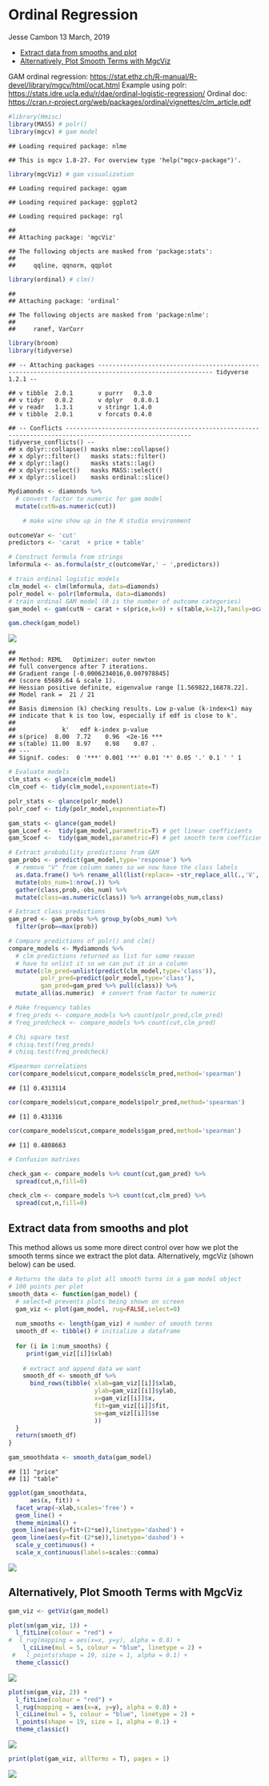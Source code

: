 Ordinal Regression
================
Jesse Cambon
13 March, 2019

-   [Extract data from smooths and plot](#extract-data-from-smooths-and-plot)
-   [Alternatively, Plot Smooth Terms with MgcViz](#alternatively-plot-smooth-terms-with-mgcviz)

GAM ordinal regression: <https://stat.ethz.ch/R-manual/R-devel/library/mgcv/html/ocat.html> Example using polr: <https://stats.idre.ucla.edu/r/dae/ordinal-logistic-regression/> Ordinal doc: <https://cran.r-project.org/web/packages/ordinal/vignettes/clm_article.pdf>

``` r
#library(Hmisc)
library(MASS) # polr()
library(mgcv) # gam model
```

    ## Loading required package: nlme

    ## This is mgcv 1.8-27. For overview type 'help("mgcv-package")'.

``` r
library(mgcViz) # gam visualization
```

    ## Loading required package: qgam

    ## Loading required package: ggplot2

    ## Loading required package: rgl

    ## 
    ## Attaching package: 'mgcViz'

    ## The following objects are masked from 'package:stats':
    ## 
    ##     qqline, qqnorm, qqplot

``` r
library(ordinal) # clm()
```

    ## 
    ## Attaching package: 'ordinal'

    ## The following objects are masked from 'package:nlme':
    ## 
    ##     ranef, VarCorr

``` r
library(broom)
library(tidyverse)
```

    ## -- Attaching packages ------------------------------------------------------------------------------------------------------ tidyverse 1.2.1 --

    ## v tibble  2.0.1       v purrr   0.3.0  
    ## v tidyr   0.8.2       v dplyr   0.8.0.1
    ## v readr   1.3.1       v stringr 1.4.0  
    ## v tibble  2.0.1       v forcats 0.4.0

    ## -- Conflicts --------------------------------------------------------------------------------------------------------- tidyverse_conflicts() --
    ## x dplyr::collapse() masks nlme::collapse()
    ## x dplyr::filter()   masks stats::filter()
    ## x dplyr::lag()      masks stats::lag()
    ## x dplyr::select()   masks MASS::select()
    ## x dplyr::slice()    masks ordinal::slice()

``` r
Mydiamonds <- diamonds %>% 
  # convert factor to numeric for gam model
  mutate(cutN=as.numeric(cut))

    # make wine show up in the R studio environment

outcomeVar <- 'cut'
predictors <- 'carat  + price + table'

# Construct formula from strings
lmformula <- as.formula(str_c(outcomeVar,' ~ ',predictors))

# train ordinal logistic models
clm_model <- clm(lmformula, data=diamonds)
polr_model <- polr(lmformula, data=diamonds)
# train ordinal GAM model (R is the number of outcome categories)
gam_model <- gam(cutN ~ carat + s(price,k=9) + s(table,k=12),family=ocat(R=5),data=Mydiamonds) 

gam.check(gam_model)
```

![](Ordinal_Regression_files/figure-markdown_github/unnamed-chunk-1-1.png)

    ## 
    ## Method: REML   Optimizer: outer newton
    ## full convergence after 7 iterations.
    ## Gradient range [-0.0006234016,0.007978845]
    ## (score 65689.64 & scale 1).
    ## Hessian positive definite, eigenvalue range [1.569822,16878.22].
    ## Model rank =  21 / 21 
    ## 
    ## Basis dimension (k) checking results. Low p-value (k-index<1) may
    ## indicate that k is too low, especially if edf is close to k'.
    ## 
    ##             k'   edf k-index p-value    
    ## s(price)  8.00  7.72    0.96  <2e-16 ***
    ## s(table) 11.00  8.97    0.98    0.07 .  
    ## ---
    ## Signif. codes:  0 '***' 0.001 '**' 0.01 '*' 0.05 '.' 0.1 ' ' 1

``` r
# Evaluate models
clm_stats <- glance(clm_model)
clm_coef <- tidy(clm_model,exponentiate=T) 

polr_stats <- glance(polr_model)
polr_coef <- tidy(polr_model,exponentiate=T)

gam_stats <- glance(gam_model)
gam_Lcoef <-  tidy(gam_model,parametric=T) # get linear coefficients
gam_Scoef <-  tidy(gam_model,parametric=F) # get smooth term coefficients

# Extract probability predictions from GAM
gam_probs <- predict(gam_model,type='response') %>% 
  # remove "V" from column names so we now have the class labels
  as.data.frame() %>% rename_all(list(replace= ~str_replace_all(.,'V',''))) %>% 
  mutate(obs_num=1:nrow(.)) %>%
  gather(class,prob,-obs_num) %>%
  mutate(class=as.numeric(class)) %>% arrange(obs_num,class)

# Extract class predictions
gam_pred <- gam_probs %>% group_by(obs_num) %>%
  filter(prob==max(prob))

# Compare predictions of polr() and clm()
compare_models <- Mydiamonds %>% 
  # clm predictions returned as list for some reason
  # have to unlist it so we can put it in a column
  mutate(clm_pred=unlist(predict(clm_model,type='class')),
         polr_pred=predict(polr_model,type='class'),
         gam_pred=gam_pred %>% pull(class)) %>%
  mutate_all(as.numeric)  # convert from factor to numeric

# Make frequency tables
# freq_preds <- compare_models %>% count(polr_pred,clm_pred)
# freq_predcheck <- compare_models %>% count(cut,clm_pred)

# Chi square test
# chisq.test(freq_preds)
# chisq.test(freq_predcheck)

#Spearman correlations
cor(compare_models$cut,compare_models$clm_pred,method='spearman')
```

    ## [1] 0.4313114

``` r
cor(compare_models$cut,compare_models$polr_pred,method='spearman')
```

    ## [1] 0.431316

``` r
cor(compare_models$cut,compare_models$gam_pred,method='spearman')
```

    ## [1] 0.4808663

``` r
# Confusion matrixes 

check_gam <- compare_models %>% count(cut,gam_pred) %>%
  spread(cut,n,fill=0)

check_clm <- compare_models %>% count(cut,clm_pred) %>%
  spread(cut,n,fill=0)
```

Extract data from smooths and plot
----------------------------------

This method allows us some more direct control over how we plot the smooth terms since we extract the plot data. Alternatively, mgcViz (shown below) can be used.

``` r
# Returns the data to plot all smooth turns in a gam model object
# 100 points per plot
smooth_data <- function(gam_model) {
  # select=0 prevents plots being shown on screen
  gam_viz <- plot(gam_model, rug=FALSE,select=0)
  
  num_smooths <- length(gam_viz) # number of smooth terms
  smooth_df <- tibble() # initialize a dataframe
  
  for (i in 1:num_smooths) {
     print(gam_viz[[i]]$xlab)
    
    # extract and append data we want
    smooth_df <- smooth_df %>%
      bind_rows(tibble( xlab=gam_viz[[i]]$xlab,
                        ylab=gam_viz[[i]]$ylab,
                        x=gam_viz[[i]]$x,
                        fit=gam_viz[[i]]$fit,
                        se=gam_viz[[i]]$se
                        ))
  }
  return(smooth_df)
} 

gam_smoothdata <- smooth_data(gam_model)
```

    ## [1] "price"
    ## [1] "table"

``` r
ggplot(gam_smoothdata, 
      aes(x, fit)) + 
  facet_wrap(~xlab,scales='free') +
  geom_line() +
  theme_minimal() +
 geom_line(aes(y=fit+(2*se)),linetype='dashed') +
 geom_line(aes(y=fit-(2*se)),linetype='dashed') +
  scale_y_continuous() +
  scale_x_continuous(labels=scales::comma)
```

![](Ordinal_Regression_files/figure-markdown_github/unnamed-chunk-3-1.png)

Alternatively, Plot Smooth Terms with MgcViz
--------------------------------------------

``` r
gam_viz <- getViz(gam_model)

plot(sm(gam_viz, 1)) +
  l_fitLine(colour = "red") + 
#  l_rug(mapping = aes(x=x, y=y), alpha = 0.8) +
    l_ciLine(mul = 5, colour = "blue", linetype = 2) + 
 #   l_points(shape = 19, size = 1, alpha = 0.1) +
  theme_classic()
```

![](Ordinal_Regression_files/figure-markdown_github/unnamed-chunk-4-1.png)

``` r
plot(sm(gam_viz, 2)) +
  l_fitLine(colour = "red") + 
  l_rug(mapping = aes(x=x, y=y), alpha = 0.8) +
  l_ciLine(mul = 5, colour = "blue", linetype = 2) + 
  l_points(shape = 19, size = 1, alpha = 0.1) +
  theme_classic()
```

![](Ordinal_Regression_files/figure-markdown_github/unnamed-chunk-4-2.png)

``` r
print(plot(gam_viz, allTerms = T), pages = 1)
```

![](Ordinal_Regression_files/figure-markdown_github/unnamed-chunk-5-1.png)
